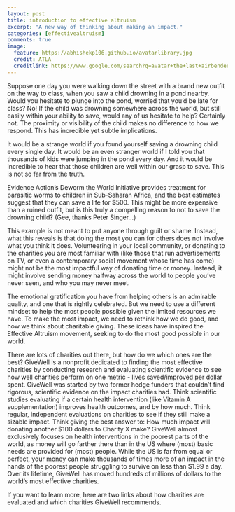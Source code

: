 ```yaml
---
layout: post
title: introduction to effective altruism
excerpt: "A new way of thinking about making an impact."
categories: [effectivealtruism]
comments: true
image:
  feature: https://abhishekp106.github.io/avatarlibrary.jpg
  credit: ATLA
  creditlink: https://www.google.com/search?q=avatar+the+last+airbender&rlz=1C5CHFA_enUS724US727&oq=avatar+the+last+airbender&aqs=chrome..69i57j46l2j0l2j69i60l2j69i61.6830j0j1&sourceid=chrome&ie=UTF-8
---
```


Suppose one day you were walking down the street with a brand new outfit on the way to class, when you saw a child drowning in a pond nearby. Would you hesitate to plunge into the pond, worried that you’d be late for class? No! If the child was drowning somewhere across the world, but still easily within your ability to save, would any of us hesitate to help? Certainly not. The proximity or visibility of the child makes no difference to how we respond. This has incredible yet subtle implications.

It would be a strange world if you found yourself saving a drowning child every single day. It would be an even stranger world if I told you that thousands of kids were jumping in the pond every day. And it would be incredible to hear that those children are well within our grasp to save. This is not so far from the truth.

Evidence Action’s Deworm the World Initiative provides treatment for parasitic worms to children in Sub-Saharan Africa, and the best estimates suggest that they can save a life for $500. This might be more expensive than a ruined outfit, but is this truly a compelling reason to not to save the drowning child? (Gee, thanks Peter Singer…)

This example is not meant to put anyone through guilt or shame. Instead, what this reveals is that doing the most you can for others does not involve what you think it does. Volunteering in your local community, or donating to the charities you are most familiar with (like those that run advertisements on TV, or even a contemporary social movement whose time has come) might not be the most impactful way of donating time or money. Instead, it might involve sending money halfway across the world to people you’ve never seen, and who you may never meet.

The emotional gratification you have from helping others is an admirable quality, and one that is rightly celebrated. But we need to use a different mindset to help the most people possible given the limited resources we have. To make the most impact, we need to rethink how we do good, and how we think about charitable giving. These ideas have inspired the Effective Altruism movement, seeking to do the most good possible in our world.

There are lots of charities out there, but how do we which ones are the best? GiveWell is a nonprofit dedicated to finding the most effective charities by conducting research and evaluating scientific evidence to see how well charities perform on one metric - lives saved/improved per dollar spent. GiveWell was started by two former hedge funders that couldn’t find rigorous, scientific evidence on the impact charities had. Think scientific studies evaluating if a certain health intervention (like Vitamin A supplementation) improves health outcomes, and by how much. Think regular, independent evaluations on charities to see if they still make a sizable impact. Think giving the best answer to: How much impact will donating another $100 dollars to Charity X make? GiveWell almost exclusively focuses on health interventions in the poorest parts of the world, as money will go farther there than in the US where (most) basic needs are provided for (most) people. While the US is far from equal or perfect, your money can make thousands of times more of an impact in the hands of the poorest people struggling to survive on less than $1.99 a day. Over its lifetime, GiveWell has moved hundreds of millions of dollars to the world’s most effective charities.

If you want to learn more, here are two links about how charities are evaluated and which charities GiveWell recommends.
